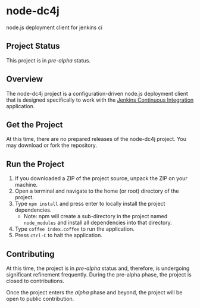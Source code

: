 # node-dc4j
node.js deployment client for jenkins ci

## Project Status
This project is in *pre-alpha* status.

## Overview
The node-dc4j project is a configuration-driven node.js deployment client that is designed specifically to work with the [Jenkins Continuous Integration](http://jenkins-ci.org/) application.

## Get the Project
At this time, there are no prepared releases of the node-dc4j project.  You may download or fork the repository.

## Run the Project
1. If you downloaded a ZIP of the project source, unpack the ZIP on your machine.
2. Open a terminal and navigate to the home (or root) directory of the project.
3. Type `npm install` and press enter to locally install the project dependencies.
	* Note: npm will create a sub-directory in the project named `node_modules` and install all dependencies into that directory.
4. Type `coffee index.coffee` to run the application.
5. Press `ctrl-C` to halt the application.

## Contributing
At this time, the project is in *pre-alpha* status and, therefore, is undergoing significant refinement frequently.  During the pre-alpha phase, the project is closed to contributions.

Once the project enters the *alpha* phase and beyond, the project will be open to public contribution.
